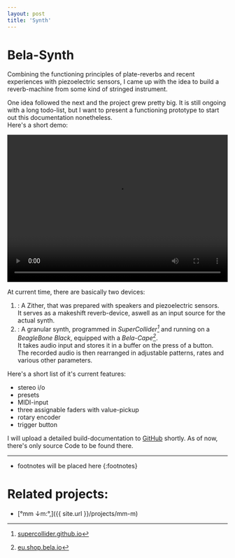 ```yaml
---
layout: post
title: 'Synth'
---
```


# Bela-Synth

Combining the functioning principles of plate-reverbs and recent experiences with piezoelectric sensors,
I came up with the idea to build a reverb-machine from some kind of stringed instrument.

One idea followed the next and the project grew pretty big. 
It is still ongoing with a long todo-list,
but I want to present a functioning prototype to start out this documentation nonetheless.  
Here's a short demo: 

<video width="100%" height="336" controls>
  <source src="{{ site.url }}/assets/vid/projects/{{page.title}}/demo.mp4" type="video/mp4">
</video>  

At current time, there are basically two devices:
1. : A Zither, that was prepared with speakers and piezoelectric sensors.  
It serves as a makeshift reverb-device, aswell as an input source for the actual synth.
2. : A granular synth, programmed in *SuperCollider[^sc]* and running on a *BeagleBone Black*, equipped with a *Bela-Cape[^bela]*.  
It takes audio input and stores it in a buffer on the press of a button.   
The recorded audio is then rearranged in adjustable patterns, rates and various other parameters.  

Here's a short list of it's current features:

- stereo i/o
- presets
- MIDI-input
- three assignable faders with value-pickup
- rotary encoder
- trigger button

I will upload a detailed build-documentation to [GitHub](https://github.com/FunctionalJerk/bela-grainsynth) shortly.
As of now, there's only source Code to be found there. 

---
* footnotes will be placed here
{:footnotes}

[^sc]: [supercollider.github.io](https://supercollider.github.io/)
[^bela]: [eu.shop.bela.io](https://eu.shop.bela.io/collections/bela-and-bela-mini/products/bela-cape)

# Related projects: 

- [°mm ↓m​:​°​,]({{ site.url }}/projects/mm-m)
